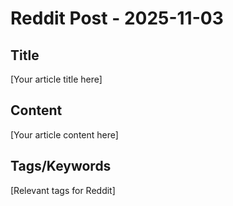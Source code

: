 # Reddit Post - 2025-11-03

## Title
[Your article title here]

## Content
[Your article content here]

## Tags/Keywords
[Relevant tags for Reddit]
